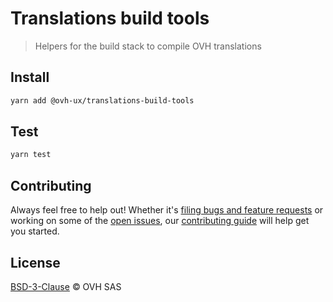 # Translations build tools

> Helpers for the build stack to compile OVH translations

## Install

```sh
yarn add @ovh-ux/translations-build-tools
```

## Test

```sh
yarn test
```

## Contributing

Always feel free to help out! Whether it's [filing bugs and feature requests](https://github.com/ovh-ux/translations-build-tools/issues/new) or working on some of the [open issues](https://github.com/ovh-ux/translations-build-tools/issues), our [contributing guide](CONTRIBUTING.md) will help get you started.


## License

[BSD-3-Clause](LICENSE) © OVH SAS
